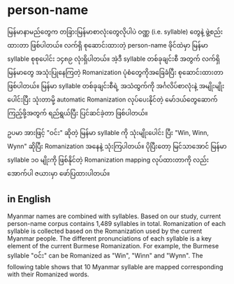 # person-name

မြန်မာနာမည်တွေက တခြားမြန်မာစာလုံးတွေလိုပါပဲ ဝဏ္ဏ (i.e. syllable) တွေနဲ့ ဖွဲ့စည်းထားတာ ဖြစ်ပါတယ်။ လက်ရှိ စုဆောင်းထားတဲ့ person-name ဖိုင်ထဲမှာ မြန်မာ syllable စုစုပေါင်း ၁၄၈၉ လုံးရှိပါတယ်။ အဲ့ဒီ syllable တစ်ခုချင်းစီ အတွက် လက်ရှိမြန်မာတွေ အသုံးပြုနေကြတဲ့ Romanization ပုံစံတွေကိုအခြေခံပြီး စုဆောင်းထားတာ ဖြစ်ပါတယ်။ မြန်မာ syllable တစ်ခုချင်းစီရဲ့ အသံထွက်ကို အင်္ဂလိပ်စာလုံးနဲ့ အမျိုးမျိုးပေါင်းပြီး သုံးတာမို့ automatic Romanization လုပ်ပေးနိုင်တဲ့ မော်ဒယ်တွေဆောက်ကြည့်ဖို့အတွက် ရည်ရွယ်ပြီး ပြင်ဆင်ခဲ့တာ ဖြစ်ပါတယ်။  

ဥပမာ အားဖြင့် "ဝင်း"  ဆိုတဲ့ မြန်မာ syllable ကို သုံးမျိုးပေါင်း ပြီး "Win, Winn, Wynn" ဆိုပြီး Romanization အနေနဲ့ သုံးကြပါတယ်။ ပိုပြီးတော့ မြင်သာအောင် မြန်မာ syllable ၁၀ မျိုးကို ဖြစ်နိုင်တဲ့ Romanization mapping လုပ်ထားတာကို လည်း အောက်ပါ ဇယားမှာ ဖော်ပြထားပါတယ်။  

## in English
Myanmar names are combined with syllables. Based on our study, current person-name corpus contains 1,489 syllables in total. Romanization of each syllable is collected based on the Romanization used by the current Myanmar people. The different pronunciations of each syllable is a key element of the current Burmese Romanization. For example, the Burmese syllable "ဝင်း" can be Romanized as "Win", "Winn" and "Wynn". The following table shows that 10 Myanmar syllable are mapped corresponding with their Romanized words.  



